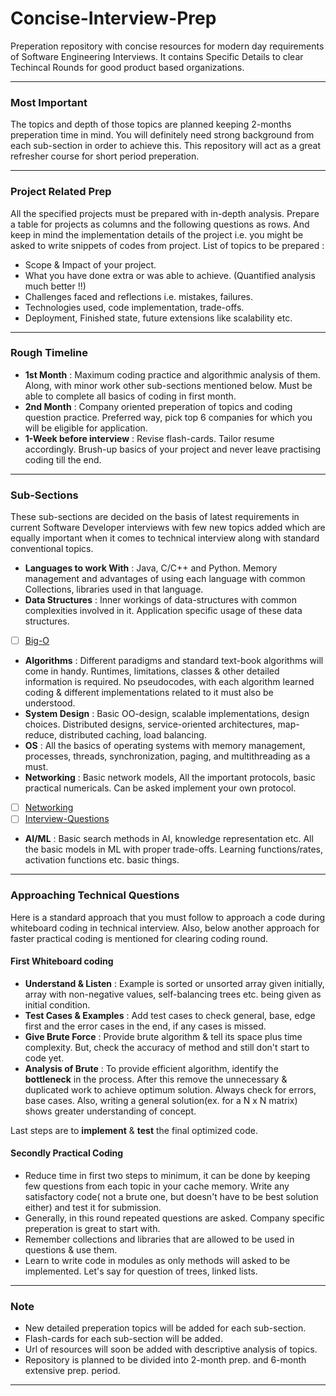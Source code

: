 # Concise-Interview-Prep
Preperation repository with concise resources for modern day requirements of Software Engineering Interviews. It contains Specific Details to clear Techincal Rounds for good product based organizations. 

---
### Most Important
The topics and depth of those topics are planned keeping 2-months preperation time in mind. You will definitely need strong background from each sub-section in order to achieve this. This repository will act as a great refresher course for short period preperation.

---
### Project Related Prep
All the specified projects must be prepared with in-depth analysis. Prepare a table for projects as columns and the following questions as rows. And keep in mind the implementation details of the project i.e. you might be asked to write snippets of codes from project. List of topics to be prepared :

* Scope & Impact of your project.
* What you have done extra or was able to achieve. (Quantified analysis much better !!)
* Challenges faced and reflections i.e. mistakes, failures.
* Technologies used, code implementation, trade-offs.
* Deployment, Finished state, future extensions like scalability etc.

---
### Rough Timeline 
* __1st Month__ : Maximum coding practice and algorithmic analysis of them. Along, with minor work other sub-sections mentioned below. Must be able to complete all basics of coding in first month.
* __2nd Month__ : Company oriented preperation of topics and coding question practice. Preferred way, pick top 6 companies for which you will be eligible for application. 
* __1-Week before interview__ : Revise flash-cards. Tailor resume accordingly. Brush-up basics of your project and never leave practising coding till the end.

---
### Sub-Sections

These sub-sections are decided on the basis of latest requirements in current Software Developer interviews with few new topics added which are equally important when it comes to technical interview along with standard conventional topics.  

* __Languages to work With__ : Java, C/C++ and Python. Memory management and advantages of using each language with common Collections, libraries used in that language.
* __Data Structures__ : Inner workings of data-structures with common complexities involved in it. Application specific usage of these data structures.  
- [ ] [Big-O](Big-O/README.md) 
* __Algorithms__ : Different paradigms and standard text-book algorithms will come in handy. Runtimes, limitations, classes & other detailed information is required. No pseudocodes, with each algorithm learned coding & different implementations related to it must also be understood.
* __System Design__ : Basic OO-design, scalable implementations, design choices. Distributed designs, service-oriented architectures, map-reduce, distributed caching, load balancing.
* __OS__ : All the basics of operating systems with memory management, processes, threads, synchronization, paging, and multithreading as a must.
* __Networking__ : Basic network models, All the important protocols, basic practical numericals. Can be asked implement your own protocol.
- [ ] [Networking](Networking/README.md)
- [ ] [Interview-Questions](Networking/Interview-Questions/README.md)
* __AI/ML__ : Basic search methods in AI, knowledge representation etc. All the basic models in ML with proper trade-offs. Learning functions/rates, activation functions etc. basic things.

---
### Approaching Technical Questions

Here is a standard approach that you must follow to approach a code during whiteboard coding in technical interview. Also, below another approach for faster practical coding is mentioned for clearing coding round. 

#### First Whiteboard coding

* __Understand & Listen__ : Example is sorted or unsorted array given initially, array with non-negative values, self-balancing trees etc. being given as initial condition.
* __Test Cases & Examples__ : Add test cases to check general, base, edge first and the error cases in the end, if any cases is missed.
* __Give Brute Force__ : Provide brute algorithm & tell its space plus time complexity. But, check the accuracy of method and still don't start to code yet.
* __Analysis of Brute__ : To provide efficient algorithm, identify the __bottleneck__ in the process. After this remove the unnecessary & duplicated work to achieve optimum solution. Always check for errors, base cases. Also, writing a general solution(ex. for a N x N matrix) shows greater understanding of concept.

Last steps are to __implement__ & __test__ the final optimized code.

#### Secondly Practical Coding

* Reduce time in first two steps to minimum, it can be done by keeping few questions from each topic in your cache memory. Write any satisfactory code( not a brute one, but doesn't have to be best solution either) and test it for submission. 
* Generally, in this round repeated questions are asked. Company specific preperation is great to start with.
* Remember collections and libraries that are allowed to be used in questions & use them.
* Learn to write code in modules as only methods will asked to be implemented. Let's say for question of trees, linked lists.

---

### Note
* New detailed preperation topics will be added for each sub-section.
* Flash-cards for each sub-section will be added.
* Url of resources will soon be added with descriptive analysis of topics.
* Repository is planned to be divided into 2-month prep. and 6-month extensive prep. period.
---

